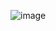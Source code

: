 ![image](https://github.com/Akshat180/Excel_Projects/assets/129547934/e19f53da-1d07-4bcd-b07b-3e586ba61082)
